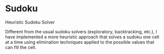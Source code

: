 # Sudoku

Heuristic Sudoku Solver

Different from the usual sudoku solvers (exploratory, backtracking, etc.), I have implemented a more heuristic approach that solves a sudoku one cell at a time using elimination techniques applied to the possible values that can fill the cell.

